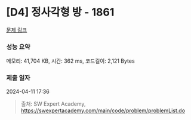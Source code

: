 # [D4] 정사각형 방 - 1861 

[문제 링크](https://swexpertacademy.com/main/code/problem/problemDetail.do?contestProbId=AV5LtJYKDzsDFAXc) 

### 성능 요약

메모리: 41,704 KB, 시간: 362 ms, 코드길이: 2,121 Bytes

### 제출 일자

2024-04-11 17:36



> 출처: SW Expert Academy, https://swexpertacademy.com/main/code/problem/problemList.do